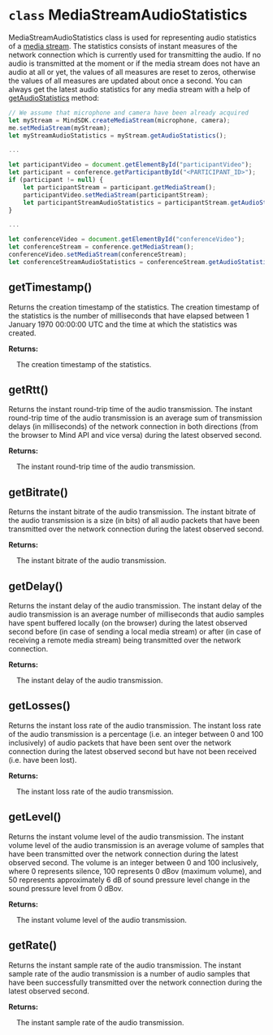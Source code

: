 # `class` MediaStreamAudioStatistics

MediaStreamAudioStatistics class is used for representing audio statistics of a [media stream](MediaStream.md). The
statistics consists of instant measures of the network connection which is currently used for transmitting the audio.
If no audio is transmitted at the moment or if the media stream does not have an audio at all or yet, the values of all
measures are reset to zeros, otherwise the values of all measures are updated about once a second. You can always get
the latest audio statistics for any media stream with a help of [getAudioStatistics](MediaStream.md#getaudiostatistics)
method:

```javascript
// We assume that microphone and camera have been already acquired
let myStream = MindSDK.createMediaStream(microphone, camera);
me.setMediaStream(myStream);
let myStreamAudioStatistics = myStream.getAudioStatistics();

...

let participantVideo = document.getElementById("participantVideo");
let participant = conference.getParticipantById("<PARTICIPANT_ID>");
if (participant != null) {
    let participantStream = participant.getMediaStream();
    participantVideo.setMediaStream(participantStream);
    let participantStreamAudioStatistics = participantStream.getAudioStatistics();
}

...

let conferenceVideo = document.getElementById("conferenceVideo");
let conferenceStream = conference.getMediaStream();
conferenceVideo.setMediaStream(conferenceStream);
let conferenceStreamAudioStatistics = conferenceStream.getAudioStatistics();
```

## getTimestamp()

Returns the creation timestamp of the statistics. The creation timestamp of the statistics is the number of
milliseconds that have elapsed between 1 January 1970 00:00:00 UTC and the time at which the statistics was created.

**Returns:**

&nbsp;&nbsp;&nbsp;&nbsp;The creation timestamp of the statistics.

## getRtt()

Returns the instant round-trip time of the audio transmission. The instant round-trip time of the audio transmission is
an average sum of transmission delays (in milliseconds) of the network connection in both directions (from the browser
to Mind API and vice versa) during the latest observed second.

**Returns:**

&nbsp;&nbsp;&nbsp;&nbsp;The instant round-trip time of the audio transmission.

## getBitrate()

Returns the instant bitrate of the audio transmission. The instant bitrate of the audio transmission is a size (in
bits) of all audio packets that have been transmitted over the network connection during the latest observed second.

**Returns:**

&nbsp;&nbsp;&nbsp;&nbsp;The instant bitrate of the audio transmission.

## getDelay()

Returns the instant delay of the audio transmission. The instant delay of the audio transmission is an average number
of milliseconds that audio samples have spent buffered locally (on the browser) during the latest observed second
before (in case of sending a local media stream) or after (in case of receiving a remote media stream) being
transmitted over the network connection.

**Returns:**

&nbsp;&nbsp;&nbsp;&nbsp;The instant delay of the audio transmission.

## getLosses()

Returns the instant loss rate of the audio transmission. The instant loss rate of the audio transmission is a
percentage (i.e. an integer between 0 and 100 inclusively) of audio packets that have been sent over the network
connection during the latest observed second but have not been received (i.e. have been lost).

**Returns:**

&nbsp;&nbsp;&nbsp;&nbsp;The instant loss rate of the audio transmission.

## getLevel()

Returns the instant volume level of the audio transmission. The instant volume level of the audio transmission is an
average volume of samples that have been transmitted over the network connection during the latest observed second. The
volume is an integer between 0 and 100 inclusively, where 0 represents silence, 100 represents 0 dBov (maximum volume),
and 50 represents approximately 6 dB of sound pressure level change in the sound pressure level from 0 dBov.

**Returns:**

&nbsp;&nbsp;&nbsp;&nbsp;The instant volume level of the audio transmission.

## getRate()

Returns the instant sample rate of the audio transmission. The instant sample rate of the audio transmission is a
number of audio samples that have been successfully transmitted over the network connection during the latest observed
second.

**Returns:**

&nbsp;&nbsp;&nbsp;&nbsp;The instant sample rate of the audio transmission.
